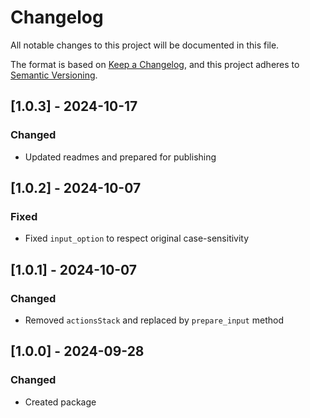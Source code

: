 # Changelog

All notable changes to this project will be documented in this file.

The format is based on [Keep a Changelog](https://keepachangelog.com/en/1.1.0/),
and this project adheres to [Semantic Versioning](https://semver.org/spec/v2.0.0.html).

## [1.0.3] - 2024-10-17

### Changed

- Updated readmes and prepared for publishing

## [1.0.2] - 2024-10-07

### Fixed

- Fixed `input_option` to respect original case-sensitivity

## [1.0.1] - 2024-10-07

### Changed

- Removed `actionsStack` and replaced by `prepare_input` method

## [1.0.0] - 2024-09-28

### Changed

- Created package
